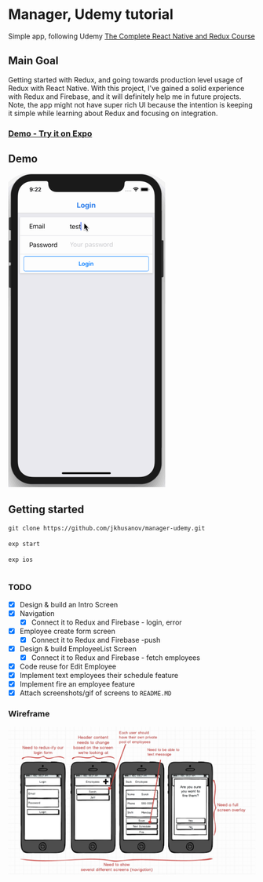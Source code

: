 # Manager, Udemy tutorial
Simple app, following Udemy [The Complete React Native and Redux Course](https://www.udemy.com/the-complete-react-native-and-redux-course/learn/v4/content)
## Main Goal
Getting started with Redux, and going towards production level usage of Redux with React Native. 
With this project, I've gained a solid experience with Redux and Firebase, and it will definitely help me in future projects. Note, the app might not have super rich UI because the intention is keeping it simple while learning about Redux and focusing on integration.

### [Demo - Try it on Expo](https://expo.io/@jkhusanov/manager-udemy)

## Demo
![Demo gif](https://github.com/jkhusanov/manager-udemy/blob/master/screenshots/demo.gif)



## Getting started

```
git clone https://github.com/jkhusanov/manager-udemy.git

exp start

exp ios


```

### TODO

- [x] Design & build an Intro Screen
- [x] Navigation
  - [x] Connect it to Redux  and Firebase - login, error
- [x] Employee create form screen
  - [x] Connect it to Redux and Firebase -push
- [x] Design & build EmployeeList Screen
  - [x] Connect it to Redux and Firebase - fetch employees
- [x] Code reuse for Edit Employee
- [x] Implement text employees their schedule feature
- [x] Implement fire an employee feature
- [x] Attach screenshots/gif of screens to `README.MD`

### Wireframe
<div style={{display: flex; flex-direction: row}}>
  <img  alt="wireframe" src="screenshots/wireframe.png" width="800" />
</div>
